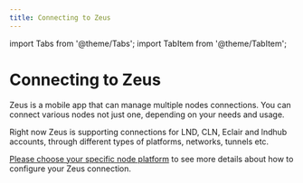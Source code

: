 ```yaml
---
title: Connecting to Zeus
---
```


import Tabs from '@theme/Tabs';
import TabItem from '@theme/TabItem';

# Connecting to Zeus

Zeus is a mobile app that can manage multiple nodes connections. You can connect various nodes not just one, depending on your needs and usage.

Right now Zeus is supporting connections for LND, CLN, Eclair and lndhub accounts, through different types of platforms, networks, tunnels etc.

[Please choose your specific node platform](/docs/for-users/connecting-zeus/) to see more details about how to configure your Zeus connection.